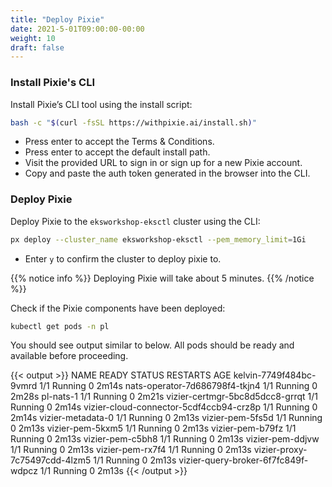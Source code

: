 ```yaml
---
title: "Deploy Pixie"
date: 2021-5-01T09:00:00-00:00
weight: 10
draft: false
---
```


### Install Pixie's CLI

Install Pixie’s CLI tool using the install script:

```bash
bash -c "$(curl -fsSL https://withpixie.ai/install.sh)"
```

- Press enter to accept the Terms & Conditions.
- Press enter to accept the default install path.
- Visit the provided URL to sign in or sign up for a new Pixie account.
- Copy and paste the auth token generated in the browser into the CLI.

### Deploy Pixie

Deploy Pixie to the `eksworkshop-eksctl` cluster using the CLI:

```bash
px deploy --cluster_name eksworkshop-eksctl --pem_memory_limit=1Gi
```

- Enter `y` to confirm the cluster to deploy pixie to.

{{% notice info %}}
Deploying Pixie will take about 5 minutes.
{{% /notice %}}

Check if the Pixie components have been deployed:

```bash
kubectl get pods -n pl
```

You should see output similar to below. All pods should be ready and available before proceeding.

{{< output >}}
NAME                                      READY   STATUS    RESTARTS   AGE
kelvin-7749f484bc-9vmrd                   1/1     Running   0          2m14s
nats-operator-7d686798f4-tkjn4            1/1     Running   0          2m28s
pl-nats-1                                 1/1     Running   0          2m21s
vizier-certmgr-5bc8d5dcc8-grrqt           1/1     Running   0          2m14s
vizier-cloud-connector-5cdf4ccb94-crz8p   1/1     Running   0          2m14s
vizier-metadata-0                         1/1     Running   0          2m13s
vizier-pem-5fs5d                          1/1     Running   0          2m13s
vizier-pem-5kxm5                          1/1     Running   0          2m13s
vizier-pem-b79fz                          1/1     Running   0          2m13s
vizier-pem-c5bh8                          1/1     Running   0          2m13s
vizier-pem-ddjvw                          1/1     Running   0          2m13s
vizier-pem-rx7f4                          1/1     Running   0          2m13s
vizier-proxy-7c75497cdd-4lzm5             1/1     Running   0          2m13s
vizier-query-broker-6f7fc849f-wdpcz       1/1     Running   0          2m13s
{{< /output >}}